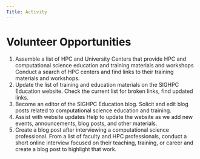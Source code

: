 ```yaml
---
Title: Activity
---
```


# Volunteer Opportunities

1. Assemble a list of HPC and University Centers that provide HPC and computational science education and training materials and workshops
   Conduct a search of HPC centers and find links to their training materials and workshops.
2. Update the list of training and education materials on the SIGHPC Education website.
   Check the current list for broken links, find updated links.
3. Become an editor of the SIGHPC Education blog.
   Solicit and edit blog posts related to computational science education and training.
4. Assist with website updates
   Help to update the website as we add new events, announcements, blog posts, and other materials.
5. Create a blog post after interviewing a computational science professional.
   From a list of faculty and HPC professionals, conduct a short online interview focused on their teaching, training, or career and create a blog post to highlight that work.
